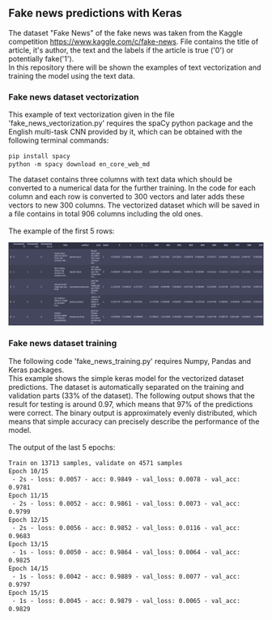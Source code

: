 ## Fake news predictions with Keras

The dataset "Fake News" of the fake news was taken from the Kaggle competition https://www.kaggle.com/c/fake-news. File contains the title of article, it's author, the text and the labels if the article is true ('0') or potentially fake('1').
</br>In this repository there will be shown the examples of text vectorization and training the model using the text data.

### Fake news dataset vectorization

This example of text vectorization given in the file 'fake_news_vectorization.py' requires the spaCy python package and the English multi-task CNN provided by it, which can be obtained with the following terminal commands:

```
pip install spacy
python -m spacy download en_core_web_md
```

The dataset contains three columns with text data which should be converted to a numerical data for the further training. In the code for each column and each row is converted to 300 vectors and later adds these vectors to new 300 columns. The vectorized dataset which will be saved in a file contains in total 906 columns including the old ones.
</br>
</br> The example of the first 5 rows:

![alt tag](vectorized_dataset_table.jpg)

### Fake news dataset training

The following code 'fake_news_training.py' requires Numpy, Pandas and Keras packages.
</br>This example shows the simple keras model for the vectorized dataset predictions. The dataset is automatically separated on the training and validation parts (33% of the dataset). The following output shows that the result for testing is around 0.97, which means that 97% of the predictions were correct. The binary output is approximately evenly distributed, which means that simple accuracy can precisely describe the performance of the model.
</br>
</br>The output of the last 5 epochs:
```
Train on 13713 samples, validate on 4571 samples
Epoch 10/15
 - 2s - loss: 0.0057 - acc: 0.9849 - val_loss: 0.0078 - val_acc: 0.9781
Epoch 11/15
 - 2s - loss: 0.0052 - acc: 0.9861 - val_loss: 0.0073 - val_acc: 0.9799
Epoch 12/15
 - 2s - loss: 0.0056 - acc: 0.9852 - val_loss: 0.0116 - val_acc: 0.9683
Epoch 13/15
 - 1s - loss: 0.0050 - acc: 0.9864 - val_loss: 0.0064 - val_acc: 0.9825
Epoch 14/15
 - 1s - loss: 0.0042 - acc: 0.9889 - val_loss: 0.0077 - val_acc: 0.9797
Epoch 15/15
 - 1s - loss: 0.0045 - acc: 0.9879 - val_loss: 0.0065 - val_acc: 0.9829
```
